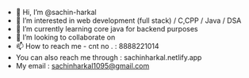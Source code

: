 - 👋 Hi, I’m @sachin-harkal
- 👀 I’m interested in web development (full stack) / C,CPP / Java / DSA 
- 🌱 I’m currently learning core java for backend purposes
- 💞️ I’m looking to collaborate on 
- 📫 How to reach me - cnt no . : 8888221014
- You can also reach me through : sachinharkal.netlify.app
- My email : sachinharkal1095@gmail.com

<!---
sachin-harkal/sachin-harkal is a ✨ special ✨ repository because its `README.md` (this file) appears on your GitHub profile.
You can click the Preview link to take a look at your changes.
--->
